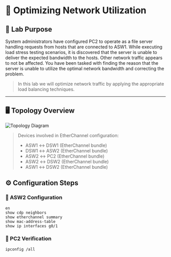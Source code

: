 # 🔧 Optimizing Network Utilization

## 🧠 Lab Purpose
System administrators have configured PC2 to operate as a file server handling requests from hosts that are connected to ASW1. 
While executing load stress testing scenarios, it is discovered that the server is unable to deliver the expected bandwidth to the hosts. 
Other network traffic appears to not be affected. You have been tasked with finding the reason that the server is unable to utilize 
the optimal network bandwidth and correcting the problem.
  
> In this lab we will optimize network traffic by applying the appropriate load balancing techniques.

---

## 🖥️ Topology Overview
![Topology Diagram](https://github.com/nickbruggen90/Boson-Network-Labs/blob/main/Images/Screenshot%202025-03-21%20160929.png)
> Devices involved in EtherChannel configuration: 
> - ASW1 ↔ DSW1 (EtherChannel bundle)
> - DSW1 ↔ ASW2 (EtherChannel bundle)
> - ASW2 ↔ PC2 (EtherChannel bundle)
> - ASW2 ↔ DSW2 (EtherChannel bundle)
> - ASW1 ↔ DSW2 (EtherChannel bundle)

## ⚙️ Configuration Steps

### 🔹 ASW2 Configuration
```cisco
en
show cdp neighbors
show etherchannel summary
show mac-address-table
show ip interfaces g0/1
```

### 🔹 PC2 Verification
```cisco
ipconfig /all
```
